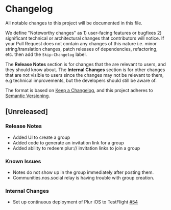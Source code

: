 # Changelog
All notable changes to this project will be documented in this file.

We define "Noteworthy changes" as 1) user-facing features or bugfixes 2) significant technical or architectural changes that contributors will notice. If your Pull Request does not contain any changes of this nature i.e. minor string/translation changes, patch releases of dependencies, refactoring, etc. then add the `Skip-Changelog` label.

The **Release Notes** section is for changes that the are relevant to users, and they should know about. The **Internal Changes** section is for other changes that are not visible to users since the changes may not be relevant to them, e.g technical improvements, but the developers should still be aware of.

The format is based on [Keep a Changelog](https://keepachangelog.com/en/1.0.0/),
and this project adheres to [Semantic Versioning](https://semver.org/spec/v2.0.0.html).

## [Unreleased]


### Release Notes
- Added UI to create a group
- Added code to generate an invitation link for a group
- Added ability to redeem plur:// invitation links to join a group

### Known Issues
- Notes do not show up in the group immediately after posting them.
- Communities.nos.social relay is having trouble with group creation.

### Internal Changes
- Set up continuous deployment of Plur iOS to TestFlight [#54](https://github.com/verse-pbc/issues/issues/54)

